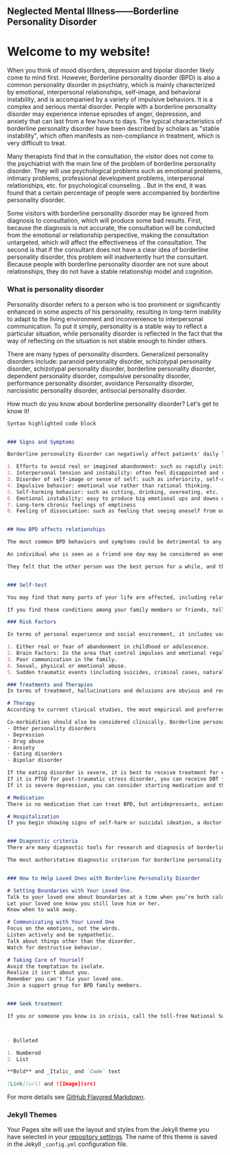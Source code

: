 ## Neglected Mental Illness——Borderline Personality Disorder
# Welcome to my website!

When you think of mood disorders, depression and bipolar disorder likely come to mind first. However, Borderline personality disorder (BPD) is also a common personality disorder in psychiatry, which is mainly characterized by emotional, interpersonal relationships, self-image, and behavioral instability, and is accompanied by a variety of impulsive behaviors. It is a complex and serious mental disorder.  People with a borderline personality disorder may experience intense episodes of anger, depression, and anxiety that can last from a few hours to days. The typical characteristics of borderline personality disorder have been described by scholars as "stable instability", which often manifests as non-compliance in treatment, which is very difficult to treat.

Many therapists find that in the consultation, the visitor does not come to the psychiatrist with the main line of the problem of borderline personality disorder. They will use psychological problems such as emotional problems, intimacy problems, professional development problems, interpersonal relationships, etc. for psychological counseling. . But in the end, it was found that a certain percentage of people were accompanied by borderline personality disorder.

Some visitors with borderline personality disorder may be ignored from diagnosis to consultation, which will produce some bad results. First, because the diagnosis is not accurate, the consultation will be conducted from the emotional or relationship perspective, making the consultation untargeted, which will affect the effectiveness of the consultation. The second is that if the consultant does not have a clear idea of borderline personality disorder, this problem will inadvertently hurt the consultant. Because people with borderline personality disorder are not sure about relationships, they do not have a stable relationship model and cognition.

### What is personality disorder

Personality disorder refers to a person who is too prominent or significantly enhanced in some aspects of his personality, resulting in long-term inability to adapt to the living environment and inconvenience to interpersonal communication. To put it simply, personality is a stable way to reflect a particular situation, while personality disorder is reflected in the fact that the way of reflecting on the situation is not stable enough to hinder others.

There are many types of personality disorders. Generalized personality disorders include: paranoid personality disorder, schizotypal personality disorder, schizotypal personality disorder, borderline personality disorder, dependent personality disorder, compulsive personality disorder, performance personality disorder, avoidance Personality disorder, narcissistic personality disorder, antisocial personality disorder.

How much do you know about borderline personality disorder? Let's get to know it!

```markdown
Syntax highlighted code block


### Signs and Symptoms

Borderline personality disorder can negatively affect patients' daily lives, relationships, and self-esteem. BPD-related symptoms usually begin in adolescence, and are often Suicidal or non-Suicidal. According to the American Psychiatric Association (APA), you may have BPD if you meet the following 5 symptoms and above:

1. Efforts to avoid real or imagined abandonment: such as rapidly initiating intimate (physical or emotional) relationships or cutting off communication with someone in anticipation of being abandoned.
2. Interpersonal tension and instability: often feel disappointed and rejected and swing from extreme closeness and love (idealization) to extreme dislike or anger (devaluation).
3. Disorder of self-image or sense of self: such as inferiority, self-doubt on self-worth, friendship, and sexual orientation
4. Impulsive behavior: emotional use rather than rational thinking.
5. Self-harming behavior: such as cutting, drinking, overeating, etc.
6. Emotional instability: easy to produce big emotional ups and downs due to small things.
7. Long-term chronic feelings of emptiness
8. Feeling of dissociation: such as feeling that seeing oneself from outside one's body.


## How BPD affects relationships

The most common BPD behaviors and symptoms could be detrimental to any relationship. If you have been diagnosed with the condition, you likely know this already. People with BPD are more likely to have many romantic relationships, which are often short-lived.

An individual who is seen as a friend one day may be considered an enemy or traitor the next. These shifting feelings can lead to intense and unstable relationships.

They felt that the other person was the best person for a while, and they followed others for a lifetime. They felt that the other person was the worst person for a while, and they could not wait to leave others immediately. Or it is extremely fearful that others will abandon themselves, either seek too much comfort, or directly break the relationship to protect themselves.


### Self-test

You may find that many parts of your life are affected, including relationships, work or school. If you notice these things on your own, tell your doctor or counselor. The right treatment can help you feel better and help you live a more stable and meaningful life.

If you find these conditions among your family members or friends, tell them to see a doctor or see a counsellor. But remember you can't force anyone to ask for help. If you are overly sad about this relationship, you will find it helps to heal yourself.

### Risk Factors

In terms of personal experience and social environment, it includes various significant traumatic experiences and insignificant, but long-term traumatic experiences.

1. Either real or fear of abandonment in childhood or adolescence.
2. Brain Factors: In the area that control impulses and emotional regulation of brain have structural and functional changes.
3. Poor communication in the family.
4. Sexual, physical or emotional abuse.
5. Sudden traumatic events (including suicides, criminal cases, natural disasters, car accidents, etc.)

### Treatments and Therapies
In terms of treatment, hallucinations and delusions are obvious and require a small amount of drugs in combination with treatment; those with poor self-functions can undergo supportive psychotherapy; some of them have stronger self-functions and better tolerance can consider long-term psychoanalytic treatment.

# Therapy
According to current clinical studies, the most empirical and preferred intervention for borderline personality disorder is Dialectical Behaviour Therapy (referred to as DBT). Personal, collective, and telephone counseling, dialectical behavior therapy is usually based on teaching people how to regulate their emotions, endure pain, and improve relationships.

Co-morbidities should also be considered clinically. Borderline personality disorders often appear simultaneously with the following clinical conditions:
· Other personality disorders
· Depression
· Drug abuse
· Anxiety
· Eating disorders
· Bipolar disorder

If the eating disorder is severe, it is best to receive treatment for eating disorder first, then DBT.
If it is PTSD for post-traumatic stress disorder, you can receive DBT first and then PTSD. If the drug addiction is more serious, then you need to get detox before starting DBT. 
If it is severe depression, you can consider starting medication and then DBT after the disease is stable.

# Medication
There is no medication that can treat BPD, but antidepressants, antianxiety drugs, and antipsychotics may help treat some of the symptoms.

# Hospitalization
If you begin showing signs of self-harm or suicidal ideation, a doctor may hospitalize you for observation and intensive therapy.


### Diagnostic criteria
There are many diagnostic tools for research and diagnosis of borderline personality disorder, DIB, DIPD-IV (Diagnostic Interview for DSM-IV Personality Disorders), IPDE (the International Personality Disorder Examination), SIDP-Ⅳ (the structured Interview for DSM-IV Personality), PDI- Ⅳ (the Personality Disorder Interview-Ⅳ), SCID-Ⅱ (Structured Clinical Interview for DSM-Ⅳ AxisⅡ Personality Disorders), etc.

The most authoritative diagnostic criterion for borderline personality disorder is DSM-IV (Fourth Edition of the American Diagnostic and Statistical Manual of Mental Disorders).


### How to Help Loved Ones with Borderline Personality Disorder

# Setting Boundaries with Your Loved One. 
Talk to your loved one about boundaries at a time when you’re both calm, not in the heat of an argument.
Let your loved one know you still love him or her. 
Know when to walk away.

# Communicating with Your Loved One
Focus on the emotions, not the words. 
Listen actively and be sympathetic. 
Talk about things other than the disorder. 
Watch for destructive behavior. 

# Taking Care of Yourself
Avoid the temptation to isolate.
Realize it isn't about you.
Remember you can't fix your loved one. 
Join a support group for BPD family members.


### Seek treatment

If you or someone you know is in crisis, call the toll-free National Suicide Prevention Lifeline (NSPL) at 1-800-273-TALK (8255), 24 hours a day, 7 days a week. The service is available to everyone. The deaf and hard of hearing can contact the Lifeline via TTY at 1-800-799-4889. All calls are free and confidential. Contact social media outlets directly if you are concerned about a friend’s social media updates or dial 911 in an emergency. Read more on NIMH’s Suicide Prevention health topic page.



- Bulleted

1. Numbered
2. List

**Bold** and _Italic_ and `Code` text

[Link](url) and ![Image](src)
```

For more details see [GitHub Flavored Markdown](https://guides.github.com/features/mastering-markdown/).

### Jekyll Themes

Your Pages site will use the layout and styles from the Jekyll theme you have selected in your [repository settings](https://github.com/Changru416/Changru416.github.io/settings). The name of this theme is saved in the Jekyll `_config.yml` configuration file.
